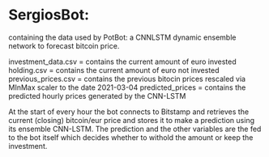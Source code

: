 # SergiosBot: 
containing the data used by PotBot: a CNNLSTM dynamic ensemble network to forecast bitcoin price. 

investment_data.csv = contains the current amount of euro invested
holding.csv = contains the current amount of euro not invested
previous_prices.csv = contains the previous bitocin prices rescaled via MInMax scaler to the date 2021-03-04
predicted_prices = contains the predicted hourly prices generated by the CNN-LSTM

At the start of every hour the bot connects to Bitstamp and retrieves the current (closing) bitcoin/eur price and stores it to 
make a prediction using its ensemble CNN-LSTM. The prediction and the other variables are the fed to the bot itself which decides 
whether to withold the amount or keep the investment. 
